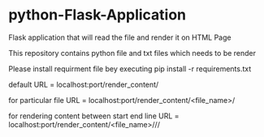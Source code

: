 # python-Flask-Application
Flask application that will read the file and render it on HTML Page


This repository contains python file and txt files which needs to be render

Please install requirment file bey executing 
pip install -r requirements.txt


default URL = localhost:port/render_content/

for particular file
URL  = localhost:port/render_content/<file_name>/

for rendering content between start end line
URL  = localhost:port/render_content/<file_name>/<start>/<end>/
  
